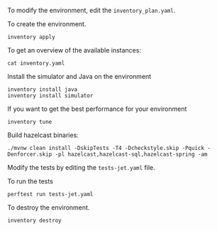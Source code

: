 To modify the environment, edit the `inventory_plan.yaml`.

To create the environment.
```shell
inventory apply
```

To get an overview of the available instances:
```shell
cat inventory.yaml
```

Install the simulator and Java on the environment
```shell
inventory install java
inventory install simulator
```

If you want to get the best performance for your environment
```shell
inventory tune
```

Build hazelcast binaries:

```shell
./mvnw clean install -DskipTests -T4 -Dcheckstyle.skip -Pquick -Denforcer.skip -pl hazelcast,hazelcast-sql,hazelcast-spring -am
```

Modify the tests by editing the `tests-jet.yaml` file.

To run the tests
```shell
perftest run tests-jet.yaml
```

To destroy the environment.
```shell
inventory destroy
```